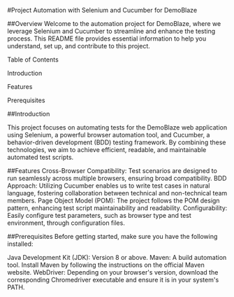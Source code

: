 
#Project Automation with Selenium and Cucumber for DemoBlaze

##Overview
Welcome to the automation project for DemoBlaze, where we leverage Selenium and Cucumber to streamline and enhance the testing process. This README file provides essential information to help you understand, set up, and contribute to this project.


Table of Contents

Introduction

Features

Prerequisites



##Introduction

This project focuses on automating tests for the DemoBlaze web application using Selenium, a powerful browser automation tool, and Cucumber, a behavior-driven development (BDD) testing framework. By combining these technologies, we aim to achieve efficient, readable, and maintainable automated test scripts.

##Features
Cross-Browser Compatibility: Test scenarios are designed to run seamlessly across multiple browsers, ensuring broad compatibility.
BDD Approach: Utilizing Cucumber enables us to write test cases in natural language, fostering collaboration between technical and non-technical team members.
Page Object Model (POM): The project follows the POM design pattern, enhancing test script maintainability and readability.
Configurability: Easily configure test parameters, such as browser type and test environment, through configuration files.

##Prerequisites
Before getting started, make sure you have the following installed:

Java Development Kit (JDK): Version 8 or above.
Maven: A build automation tool. Install Maven by following the instructions on the official Maven website.
WebDriver: Depending on your browser's version, download the corresponding Chromedriver executable and ensure it is in your system's PATH.

